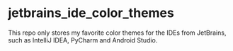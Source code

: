 # jetbrains_ide_color_themes
This repo only stores my favorite color themes for the IDEs from JetBrains, such as IntelliJ IDEA, PyCharm and Android Studio.
